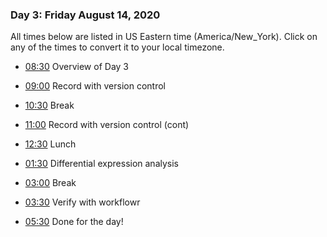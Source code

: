 
### Day 3: Friday August 14, 2020

All times below are listed in US Eastern time (America/New_York). Click on any
of the times to convert it to your local timezone.

- [08:30](https://arewemeetingyet.com/New%20York/2020-08-14/08:30/Overview%20of%20Day%203)
Overview of Day 3

- [09:00](https://arewemeetingyet.com/New%20York/2020-08-14/09:00/Record%20with%20version%20control)
Record with version control

- [10:30](https://arewemeetingyet.com/New%20York/2020-08-14/10:30/Overview%20of%20Day%201)
Break

- [11:00](https://arewemeetingyet.com/New%20York/2020-08-14/11:00/Record%20with%20version%20control)
Record with version control (cont)

- [12:30](https://arewemeetingyet.com/New%20York/2020-08-14/12:30/Lunch)
Lunch

- [01:30](https://arewemeetingyet.com/New%20York/2020-08-14/01:30/Differential%20expression%20analysis)
Differential expression analysis

- [03:00](https://arewemeetingyet.com/New%20York/2020-08-14/03:00/Break)
Break

- [03:30](https://arewemeetingyet.com/New%20York/2020-08-14/03:30/Verify%20with%20workflowr)
Verify with workflowr

- [05:30](https://arewemeetingyet.com/New%20York/2020-08-14/05:30/Done%20for%20the%20day!)
Done for the day!